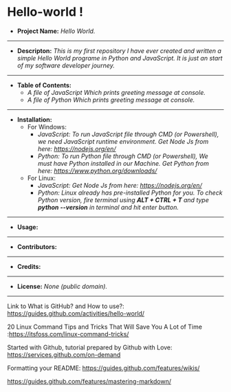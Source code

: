 # Hello-world !

* **Project Name:** _Hello World._
---
* **Descripton:** _This is my first repository I have ever created and written a simple Hello World programe in Python and JavaScript. It is just an start of my software developer journey._

---
* **Table of Contents:**
  * _A file of JavaScript Which prints greeting message at console._
  * _A file of Python Which prints greeting message at console._
---
* **Installation:**
  * For Windows:
    * _JavaScript: To run JavaScript file through CMD (or Powershell), we need JavaScript runtime environment. Get Node Js from here: https://nodejs.org/en/_
    * _Python: To run Python file through CMD (or Powershell), We must have Python installed in our Machine. Get Python from here: https://www.python.org/downloads/_
  * For Linux:
    * _JavaScript: Get Node Js from here: https://nodejs.org/en/_
    * _Python: Linux already has pre-installed Python for you. To check Python version, fire terminal using **ALT + CTRL + T** and type **python --version** in terminal and hit enter button._
---
* **Usage:**

---
* **Contributors:**

---
* **Credits:**

---
* **License:** _None (public domain)._

---
Link to What is GitHub? and How to use?: https://guides.github.com/activities/hello-world/

20 Linux Command Tips and Tricks That Will Save You A Lot of Time :https://itsfoss.com/linux-command-tricks/

Started with Github, tutorial prepared by Github with Love: https://services.github.com/on-demand

Formatting your README: https://guides.github.com/features/wikis/

https://guides.github.com/features/mastering-markdown/
